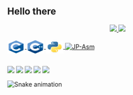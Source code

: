 ## Hello there

<div align="center">
  <a href="https://github.com/jpedroflx">
  <img height="180em" src="https://github-readme-stats.vercel.app/api?username=jpedroflx&show_icons=true&theme=github_dark&include_all_commits=true&count_private=true"/>
  <img height="180em" src="https://github-readme-stats.vercel.app/api/top-langs/?username=jpedroflx&layout=compact&langs_count=7&theme=github_dark&count_private=true"/>
</div>
<div style="display: inline_block"><br>
  <img align="center" alt="JP-C" height="30" width="40" src="https://raw.githubusercontent.com/devicons/devicon/master/icons/c/c-original.svg">
  <img align="center" alt="JP-Cpp" height="30" width="40" src="https://raw.githubusercontent.com/devicons/devicon/master/icons/cplusplus/cplusplus-original.svg">
  <img align="center" alt="JP-Python" height="30" width="40" src="https://raw.githubusercontent.com/devicons/devicon/master/icons/python/python-original.svg">
  <img align="center" alt="JP-Asm" height="30" width="30" src="https://www.powerandcables.com/wp-content/uploads/2021/02/ASM-Symbol-Blue-Tight-002-min.png">
</div>
  
##
 
<div> 
  <a href = "mailto:jpedroflxs@gmail.com"><img src="https://img.shields.io/badge/-Gmail-%23333?style=for-the-badge&logo=gmail&logoColor=white" target="_blank"></a>
  <a href="https://instagram.com/jpedroflx" target="_blank"><img src="https://img.shields.io/badge/-Instagram-%23E4405F?style=for-the-badge&logo=instagram&logoColor=white" target="_blank"></a>
  <a href="https://www.linkedin.com/in/jo%C3%A3o-pedro-felix-2b3555226" target="_blank"><img src="https://img.shields.io/badge/-LinkedIn-%230077B5?style=for-the-badge&logo=linkedin&logoColor=white" target="_blank"></a> 
  <a href="https://account.xbox.com/pt-BR/Profile?xr=mebarnav" target="_blank"><img src="https://img.shields.io/badge/Xbox-107C10?style=for-the-badge&logo=xbox&logoColor=white" target="_blank"></a>
  <a href="https://scratch.mit.edu/users/jpedroflx/" target="_blank"><img src="https://img.shields.io/badge/Scratch-4D97FF?style=for-the-badge&logo=Scratch&logoColor=white" target="_blank"></a>
 
  ![Snake animation](https://github.com/jpedroflx/jpedroflx/blob/output/github-contribution-grid-snake.svg)
 
</div>
